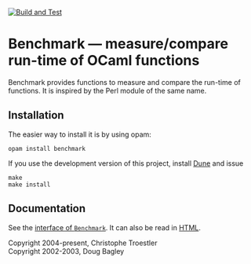 [![Build and Test](https://github.com/Chris00/ocaml-benchmark/actions/workflows/main.yml/badge.svg)](https://github.com/Chris00/ocaml-benchmark/actions/workflows/main.yml)

Benchmark — measure/compare run-time of OCaml functions
=======================================================

Benchmark provides functions to measure and compare the run-time of
functions.  It is inspired by the Perl module of the same name.


Installation
------------

The easier way to install it is by using opam:

    opam install benchmark

If you use the development version of this project, install [Dune][]
and issue

    make
    make install

[Dune]: https://github.com/ocaml/dune


Documentation
-------------

See the [interface of `Benchmark`](src/benchmark.mli).  It can also be
read in [HTML](https://chris00.github.io/ocaml-benchmark/doc/).




Copyright 2004-present, Christophe Troestler  
Copyright 2002-2003, Doug Bagley


